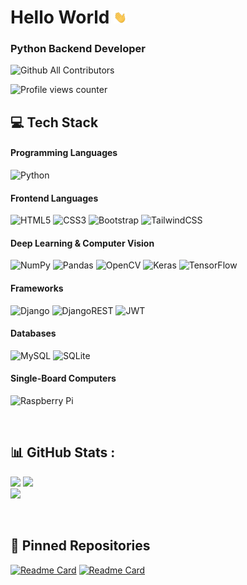 # Hello World <img src="hand.webp" height="20px">

### Python Backend Developer

![Github All Contributors](https://img.shields.io/github/all-contributors/all-contributors/all-contributors)

![Profile views counter](https://komarev.com/ghpvc/?username=lordmahyar&&style=flat)

## 💻 Tech Stack
#### Programming Languages
![Python](https://img.shields.io/badge/python-3670A0?style=for-the-badge&logo=python&logoColor=ffdd54)

#### Frontend Languages
![HTML5](https://img.shields.io/badge/html5-%23E34F26.svg?style=for-the-badge&logo=html5&logoColor=white)
![CSS3](https://img.shields.io/badge/css3-%231572B6.svg?style=for-the-badge&logo=css3&logoColor=white)
![Bootstrap](https://img.shields.io/badge/bootstrap-%23563D7C.svg?style=for-the-badge&logo=bootstrap&logoColor=white)
![TailwindCSS](https://img.shields.io/badge/tailwindcss-%2338B2AC.svg?style=for-the-badge&logo=tailwind-css&logoColor=white)

#### Deep Learning & Computer Vision
![NumPy](https://img.shields.io/badge/numpy-%23013243.svg?style=for-the-badge&logo=numpy&logoColor=white)
![Pandas](https://img.shields.io/badge/pandas-%23150458.svg?style=for-the-badge&logo=pandas&logoColor=white)
![OpenCV](https://img.shields.io/badge/opencv-%23white.svg?style=for-the-badge&logo=opencv&logoColor=white)
![Keras](https://img.shields.io/badge/Keras-%23D00000.svg?style=for-the-badge&logo=Keras&logoColor=white)
![TensorFlow](https://img.shields.io/badge/TensorFlow-%23FF6F00.svg?style=for-the-badge&logo=TensorFlow&logoColor=white)

#### Frameworks
![Django](https://img.shields.io/badge/django-%23092E20.svg?style=for-the-badge&logo=django&logoColor=white)
![DjangoREST](https://img.shields.io/badge/DJANGO-REST-ff1709?style=for-the-badge&logo=django&logoColor=white&color=ff1709&labelColor=gray)
![JWT](https://img.shields.io/badge/JWT-black?style=for-the-badge&logo=JSON%20web%20tokens)

#### Databases
![MySQL](https://img.shields.io/badge/mysql-%2300f.svg?style=for-the-badge&logo=mysql&logoColor=white)
![SQLite](https://img.shields.io/badge/sqlite-%2307405e.svg?style=for-the-badge&logo=sqlite&logoColor=white)

#### Single-Board Computers
![Raspberry Pi](https://img.shields.io/badge/-RaspberryPi-C51A4A?style=for-the-badge&logo=Raspberry-Pi)

<br/>

## 📊 GitHub Stats :
![](https://github-readme-stats.vercel.app/api?username=lordmahyar&theme=vue-dark&hide_border=true&include_all_commits=true&count_private=true)
![](https://github-readme-streak-stats.herokuapp.com/?user=lordmahyar&theme=vue-dark&hide_border=true)<br/>
![](https://github-readme-stats.vercel.app/api/top-langs/?username=lordmahyar&theme=vue-dark&hide_border=true&include_all_commits=true&count_private=true&layout=compact)

<br/>

## 📌 Pinned Repositories
[![Readme Card](https://github-readme-stats.vercel.app/api/pin/?username=lordmahyar&repo=keras-visualizer&show_owner=true&theme=vue-dark&hide_border=true)](https://github.com/lordmahyar/keras-visualizer)
[![Readme Card](https://github-readme-stats.vercel.app/api/pin/?username=lordmahyar&repo=django-star-rating-farsi&show_owner=true&theme=vue-dark&hide_border=true)](https://github.com/lordmahyar/django-star-rating-farsi)
